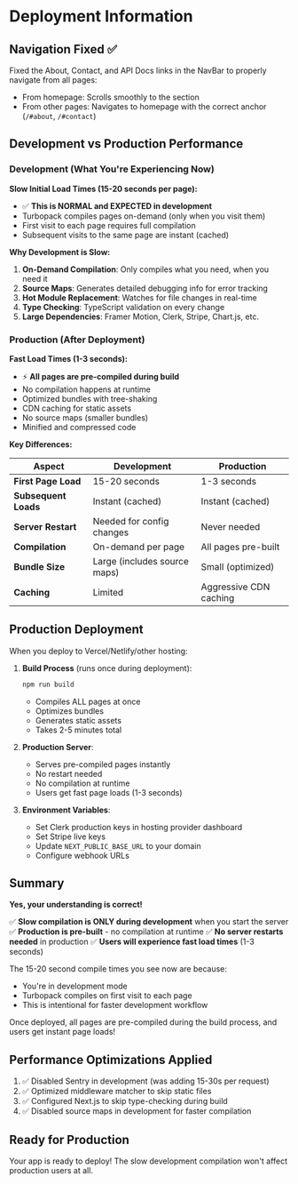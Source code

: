 # Deployment Information

## Navigation Fixed ✅

Fixed the About, Contact, and API Docs links in the NavBar to properly navigate from all pages:
- From homepage: Scrolls smoothly to the section
- From other pages: Navigates to homepage with the correct anchor (`/#about`, `/#contact`)

## Development vs Production Performance

### Development (What You're Experiencing Now)

**Slow Initial Load Times (15-20 seconds per page):**
- ✅ **This is NORMAL and EXPECTED in development**
- Turbopack compiles pages on-demand (only when you visit them)
- First visit to each page requires full compilation
- Subsequent visits to the same page are instant (cached)

**Why Development is Slow:**
1. **On-Demand Compilation**: Only compiles what you need, when you need it
2. **Source Maps**: Generates detailed debugging info for error tracking
3. **Hot Module Replacement**: Watches for file changes in real-time
4. **Type Checking**: TypeScript validation on every change
5. **Large Dependencies**: Framer Motion, Clerk, Stripe, Chart.js, etc.

### Production (After Deployment)

**Fast Load Times (1-3 seconds):**
- ⚡ **All pages are pre-compiled during build**
- No compilation happens at runtime
- Optimized bundles with tree-shaking
- CDN caching for static assets
- No source maps (smaller bundles)
- Minified and compressed code

**Key Differences:**

| Aspect | Development | Production |
|--------|-------------|------------|
| **First Page Load** | 15-20 seconds | 1-3 seconds |
| **Subsequent Loads** | Instant (cached) | Instant (cached) |
| **Server Restart** | Needed for config changes | Never needed |
| **Compilation** | On-demand per page | All pages pre-built |
| **Bundle Size** | Large (includes source maps) | Small (optimized) |
| **Caching** | Limited | Aggressive CDN caching |

## Production Deployment

When you deploy to Vercel/Netlify/other hosting:

1. **Build Process** (runs once during deployment):
   ```bash
   npm run build
   ```
   - Compiles ALL pages at once
   - Optimizes bundles
   - Generates static assets
   - Takes 2-5 minutes total

2. **Production Server**:
   - Serves pre-compiled pages instantly
   - No restart needed
   - No compilation at runtime
   - Users get fast page loads (1-3 seconds)

3. **Environment Variables**:
   - Set Clerk production keys in hosting provider dashboard
   - Set Stripe live keys
   - Update `NEXT_PUBLIC_BASE_URL` to your domain
   - Configure webhook URLs

## Summary

**Yes, your understanding is correct!**

✅ **Slow compilation is ONLY during development** when you start the server
✅ **Production is pre-built** - no compilation at runtime
✅ **No server restarts needed** in production
✅ **Users will experience fast load times** (1-3 seconds)

The 15-20 second compile times you see now are because:
- You're in development mode
- Turbopack compiles on first visit to each page
- This is intentional for faster development workflow

Once deployed, all pages are pre-compiled during the build process, and users get instant page loads!

## Performance Optimizations Applied

1. ✅ Disabled Sentry in development (was adding 15-30s per request)
2. ✅ Optimized middleware matcher to skip static files
3. ✅ Configured Next.js to skip type-checking during build
4. ✅ Disabled source maps in development for faster compilation

## Ready for Production

Your app is ready to deploy! The slow development compilation won't affect production users at all.
